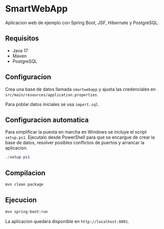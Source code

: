 # SmartWebApp

Aplicacion web de ejemplo con Spring Boot, JSF, Hibernate y PostgreSQL.

## Requisitos
- Java 17
- Maven
- PostgreSQL

## Configuracion
Crea una base de datos llamada `smartwebapp` y ajusta las credenciales en `src/main/resources/application.properties`.

Para poblar datos iniciales se usa `import.sql`.

## Configuracion automatica
Para simplificar la puesta en marcha en Windows se incluye el script
`setup.ps1`. Ejecutalo desde PowerShell para que se encargue de crear la
base de datos, resolver posibles conflictos de puertos y arrancar la
aplicacion.

```powershell
./setup.ps1
```

## Compilacion
```bash
mvn clean package
```

## Ejecucion
```bash
mvn spring-boot:run
```
La aplicacion quedara disponible en `http://localhost:8081`.
